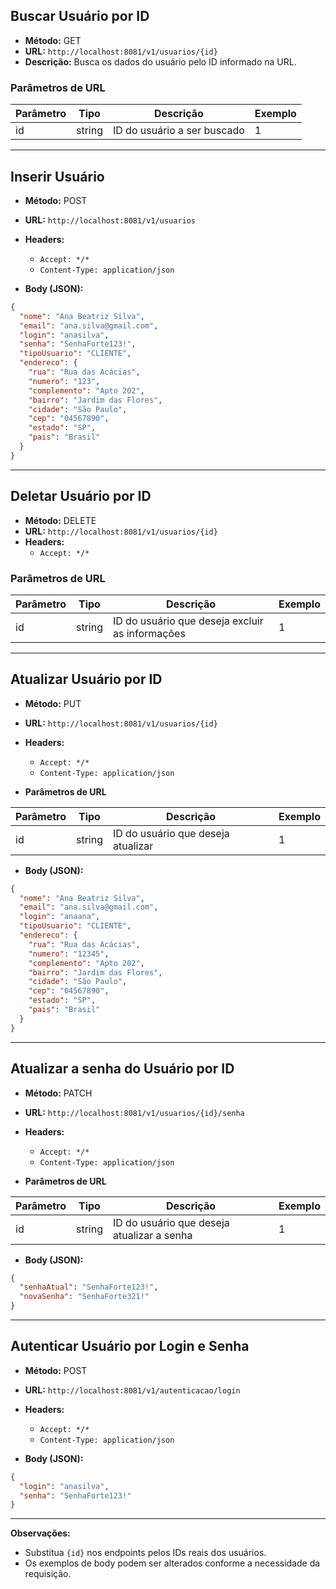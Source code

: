 ## Buscar Usuário por ID

- **Método:** GET
- **URL:** `http://localhost:8081/v1/usuarios/{id}`
- **Descrição:** Busca os dados do usuário pelo ID informado na URL.

### Parâmetros de URL

| Parâmetro | Tipo   | Descrição                        | Exemplo |
| --------- | ------ | --------------------------------|---------|
| id        | string | ID do usuário a ser buscado     | 1       |

---

## Inserir Usuário

- **Método:** POST
- **URL:** `http://localhost:8081/v1/usuarios`
- **Headers:**
    - `Accept: */*`
    - `Content-Type: application/json`

- **Body (JSON):**

```json
{
  "nome": "Ana Beatriz Silva",
  "email": "ana.silva@gmail.com",
  "login": "anasilva",
  "senha": "SenhaForte123!",
  "tipoUsuario": "CLIENTE",
  "endereco": {
    "rua": "Rua das Acácias",
    "numero": "123",
    "complemento": "Apto 202",
    "bairro": "Jardim das Flores",
    "cidade": "São Paulo",
    "cep": "04567890",
    "estado": "SP",
    "pais": "Brasil"
  }
}
```

---

## Deletar Usuário por ID

- **Método:** DELETE
- **URL:** `http://localhost:8081/v1/usuarios/{id}`
- **Headers:**
    - `Accept: */*`

### Parâmetros de URL

| Parâmetro | Tipo   | Descrição                                     | Exemplo |
| --------- | ------ | ---------------------------------------------|---------|
| id        | string | ID do usuário que deseja excluir as informações | 1       |

---

## Atualizar Usuário por ID

- **Método:** PUT
- **URL:** `http://localhost:8081/v1/usuarios/{id}`
- **Headers:**
    - `Accept: */*`
    - `Content-Type: application/json`

- **Parâmetros de URL**

| Parâmetro | Tipo   | Descrição                                  | Exemplo |
| --------- | ------ | ------------------------------------------|---------|
| id        | string | ID do usuário que deseja atualizar         | 1       |

- **Body (JSON):**

```json
{
  "nome": "Ana Beatriz Silva",
  "email": "ana.silva@gmail.com",
  "login": "anaana",
  "tipoUsuario": "CLIENTE",
  "endereco": {
    "rua": "Rua das Acácias",
    "numero": "12345",
    "complemento": "Apto 202",
    "bairro": "Jardim das Flores",
    "cidade": "São Paulo",
    "cep": "04567890",
    "estado": "SP",
    "pais": "Brasil"
  }
}
```

---

## Atualizar a senha do Usuário por ID

- **Método:** PATCH
- **URL:** `http://localhost:8081/v1/usuarios/{id}/senha`
- **Headers:**
    - `Accept: */*`
    - `Content-Type: application/json`

- **Parâmetros de URL**

| Parâmetro | Tipo   | Descrição                                  | Exemplo |
| --------- | ------ | ------------------------------------------|---------|
| id        | string | ID do usuário que deseja atualizar a senha | 1       |

- **Body (JSON):**

```json
{
  "senhaAtual": "SenhaForte123!",
  "novaSenha": "SenhaForte321!"
}
```

---

## Autenticar Usuário por Login e Senha

- **Método:** POST
- **URL:** `http://localhost:8081/v1/autenticacao/login`
- **Headers:**
    - `Accept: */*`
    - `Content-Type: application/json`

- **Body (JSON):**

```json
{
  "login": "anasilva",
  "senha": "SenhaForte123!"
}
```

---

**Observações:**

- Substitua `{id}` nos endpoints pelos IDs reais dos usuários.
- Os exemplos de body podem ser alterados conforme a necessidade da requisição.
